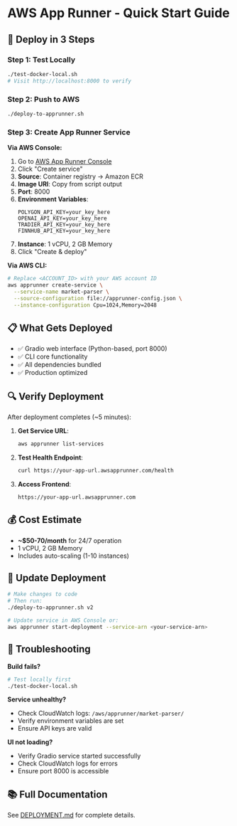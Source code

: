 # AWS App Runner - Quick Start Guide

## 🚀 Deploy in 3 Steps

### Step 1: Test Locally
```bash
./test-docker-local.sh
# Visit http://localhost:8000 to verify
```

### Step 2: Push to AWS
```bash
./deploy-to-apprunner.sh
```

### Step 3: Create App Runner Service

**Via AWS Console:**
1. Go to [AWS App Runner Console](https://console.aws.amazon.com/apprunner)
2. Click "Create service"
3. **Source**: Container registry → Amazon ECR
4. **Image URI**: Copy from script output
5. **Port**: 8000
6. **Environment Variables**:
   ```
   POLYGON_API_KEY=your_key_here
   OPENAI_API_KEY=your_key_here
   TRADIER_API_KEY=your_key_here
   FINNHUB_API_KEY=your_key_here
   ```
7. **Instance**: 1 vCPU, 2 GB Memory
8. Click "Create & deploy"

**Via AWS CLI:**
```bash
# Replace <ACCOUNT_ID> with your AWS account ID
aws apprunner create-service \
  --service-name market-parser \
  --source-configuration file://apprunner-config.json \
  --instance-configuration Cpu=1024,Memory=2048
```

## 📋 What Gets Deployed

- ✅ Gradio web interface (Python-based, port 8000)
- ✅ CLI core functionality
- ✅ All dependencies bundled
- ✅ Production optimized

## 🔍 Verify Deployment

After deployment completes (~5 minutes):

1. **Get Service URL**:
   ```bash
   aws apprunner list-services
   ```

2. **Test Health Endpoint**:
   ```bash
   curl https://your-app-url.awsapprunner.com/health
   ```

3. **Access Frontend**:
   ```
   https://your-app-url.awsapprunner.com
   ```

## 💰 Cost Estimate

- **~$50-70/month** for 24/7 operation
- 1 vCPU, 2 GB Memory
- Includes auto-scaling (1-10 instances)

## 🔧 Update Deployment

```bash
# Make changes to code
# Then run:
./deploy-to-apprunner.sh v2

# Update service in AWS Console or:
aws apprunner start-deployment --service-arn <your-service-arn>
```

## 🐛 Troubleshooting

**Build fails?**
```bash
# Test locally first
./test-docker-local.sh
```

**Service unhealthy?**
- Check CloudWatch logs: `/aws/apprunner/market-parser/`
- Verify environment variables are set
- Ensure API keys are valid

**UI not loading?**
- Verify Gradio service started successfully
- Check CloudWatch logs for errors
- Ensure port 8000 is accessible

## 📚 Full Documentation

See [DEPLOYMENT.md](DEPLOYMENT.md) for complete details.
